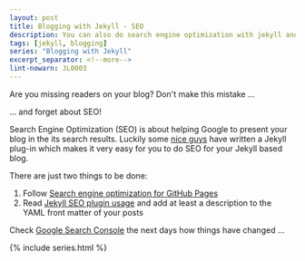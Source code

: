 ```yaml
---
layout: post
title: Blogging with Jekyll - SEO
description: You can also do search engine optimization with jekyll and github pages.
tags: [jekyll, blogging]
series: "Blogging with Jekyll"
excerpt_separator: <!--more-->
lint-nowarn: JL0003
---
```


Are you missing readers on your blog? Don't make this mistake ...

... and forget about SEO!

<!--more-->

Search Engine Optimization (SEO) is about helping Google to present your blog in the its search results. Luckily some 
[nice guys](https://github.com/jekyll/jekyll-seo-tag) have written a Jekyll plug-in which makes it very easy for you to 
do SEO for your Jekyll based blog.

There are just two things to be done:

1. Follow [Search engine optimization for GitHub Pages](https://help.github.com/articles/search-engine-optimization-for-github-pages/)
2. Read [Jekyll SEO plugin usage](https://github.com/jekyll/jekyll-seo-tag/blob/master/docs/usage.md) and add at least
   a description to the YAML front matter of your posts

Check [Google Search Console](https://www.google.com/webmasters/tools/home) the next days how things have changed ...

{% include series.html %}
